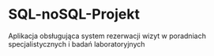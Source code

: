 # SQL-noSQL-Projekt
Aplikacja obsługująca system rezerwacji wizyt w poradniach specjalistycznych i badań laboratoryjnych
